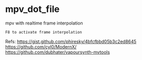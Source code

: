 # mpv_dot_file
mpv with realtime frame interpolation

```
F8 to activate frame interpolation
```

Refs:
https://gist.github.com/phiresky/4bfcfbbd05b3c2ed8645
https://github.com/cyl0/ModernX/
https://github.com/dubhater/vapoursynth-mvtools
